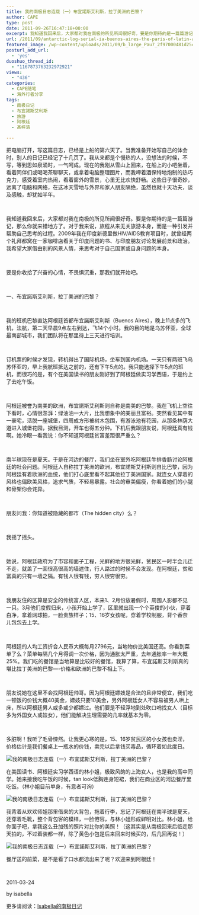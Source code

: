 ```yaml
---
title: 我的南极日志连载（一）布宜諾斯艾利斯，拉丁美洲的巴黎？
author: CAPE
type: post
date: 2011-09-26T16:47:18+00:00
excerpt: 我知道我回来后，大家都对我在南极的所见所闻很好奇。要是你期待的是一篇篇游记，那么你就来错地方了。对于我来说，旅程从来无关旅游本身，而是一种引发并帮助自己思考的过程。2009年我在印度新德里做HIV/AIDS教育项目时，就曾经两个礼拜都窝在一家咖啡店看关于印度问题的书、与印度朋友讨论发展前景和政治。我希望大家借由别的风景人情，来思考对于自己国家或自身问题的本身。
url: /2011/09/antarctic-log-serial-ia-buenos-aires-the-paris-of-latin-america/
featured_image: /wp-content/uploads/2011/09/b_large_Pau7_2f97000481d25c42.jpg
posturl_add_url:
  - 'yes'
duoshuo_thread_id:
  - "1167873763232972921"
views:
  - "436"
categories:
  - CAPE随笔
  - 海外行者分享
tags:
  - 南极日记
  - 布宜諾斯艾利斯
  - 旅游
  - 阿根廷
  - 高梓清

---
```

把电脑打开，写这篇日志，已经是上船的第六天了。当我准备开始写自己的体会时，别人的日记已经记了十几页了。我从来都是个慢热的人，没想法的时候，不写，等到思如泉涌时，一气呵成。现在的我刚从雪山上回来，在船上的小吧坐着，看着同伴们或喝喝茶聊聊天，或拿着电脑整理图片，而我呷着酒保特地炮制的热巧克力，感受着室内热闹，看着窗外的雪景，心里无比欢快舒畅。这些日子很奇妙，远离了电脑和网络，在这冰天雪地与外界和家人朋友隔绝，虽然也就十天功夫，谈及感触，却犹如半年。

&nbsp;

我知道我回来后，大家都对我在南极的所见所闻很好奇。要是你期待的是一篇篇游记，那么你就来错地方了。对于我来说，旅程从来无关旅游本身，而是一种引发并帮助自己思考的过程。2009年我在印度新德里做HIV/AIDS教育项目时，就曾经两个礼拜都窝在一家咖啡店看关于印度问题的书、与印度朋友讨论发展前景和政治。我希望大家借由别的风景人情，来思考对于自己国家或自身问题的本身。

&nbsp;

要是你收拾了兴奋的心情，不畏惧沉重，那我们就开始吧。

&nbsp;

一、布宜諾斯艾利斯，拉丁美洲的巴黎？

&nbsp;

我的班机巴黎直达阿根廷首都布宜諾斯艾利斯（Buenos Aires），晚上11点多的飞机，法航，第二天早晨9点左右到达，飞14个小时。我的目的地是乌苏怀亚，全球最南部城市，我们团队将在那里待上三天进行培训。

&nbsp;

订机票的时候才发现，转机得出了国际机场，坐车到国内机场。一天只有两班飞乌苏怀亚的，早上我航班抵达之前的，还有下午5点的。我只能选择下午5点的班机，而很巧的是，有个在美国读书的朋友刚好到了阿根廷做实习学西语，于是约上了去吃午饭。

&nbsp;

阿根廷被誉为南美的欧洲，布宜諾斯艾利斯则自称是南美的巴黎。我在飞机上空往下看时，心情很澎湃：绿油油一大片，比我想象中的美丽且富裕。突然看见其中有一豪宅，活脱一座城堡，四周成方形被树木包围，有游泳池有花园，从那条林荫大道进入城堡花园，据我目测，开车也得五分钟。下机后我跟朋友说，阿根廷真有钱啊。她冷眼一看我说：你不知道阿根廷贫富差距很严重么？

&nbsp;

南半球现在是夏天。于是在河边的餐厅，我们坐在室外吃阿根廷牛排香肠讨论阿根廷的社会问题。阿根廷人自称拉丁美洲的欧洲，布宜諾斯艾利斯则自比巴黎，因为阿根廷有着欧洲的血统，他们打心底里看不起其他拉丁美洲国家。就连女人穿着的风格也偏欧美风格，追求气质，不轻易暴露。社会的审美偏瘦，你看着她们的小腿和骨架你会诧异。

&nbsp;

朋友问我：你知道被隐藏的都市（The hidden city）么？

&nbsp;

我摇了摇头。

&nbsp;

她说，阿根廷政府为了市容和面子工程，光鲜的地方很光鲜，贫民区一时半会儿迁不走，就盖了一面很高很高的墙遮住，行人路过的时候不会发现。在阿根廷，贫和富真的只有一墙之隔。有钱人很有钱，穷人很穷很穷。

&nbsp;

我朋友住的区算是安全的传统富人区，本来1、2月份放暑假时，周围人影都不见一只。3月他们度假归来，小孩开始上学了，区里就出现一个个英俊的小伙，穿着白净，拿着网球拍，一脸贵族样子；15、16岁女孩呢，穿着学校制服，背个香奈儿包包去上学。

&nbsp;

阿根廷的人均工资折合人民币大概每月2796元，当地物价比美国还高。你看到菜单了么？菜单每隔几个月得调一次价格，因为通胀太严重，去年通胀率一年大概25%。我们吃的餐馆是当地算是比较好的餐馆，我算了算，布宜諾斯艾利斯真的堪比拉丁美洲的巴黎&#8212;-价格和欧洲的巴黎不相上下。

&nbsp;

朋友说她在这里不会找阿根廷帅哥。因为阿根廷嫖妓是合法的且非常便宜，我们吃一顿饭的价钱大概40美金，嫖妓只要10美金，另外阿根廷女人不容易被男人哄上床，所以阿根廷男人或多或少都嫖过。他们要是不轻浮地到处吹口哨找女人（目标多为外国女人或妓女），他们能解决生理需要的几率就基本为零。

&nbsp;

多脏啊！我听了毛骨悚然。让我更心寒的是，15、16岁贫民区的小女孩也卖淫，价格估计是我们餐桌上一瓶水的价钱，卖完以后拿钱买毒品，循环着如此度日。

<wbr><img title="photo-media" src="http://fmn.rrfmn.com/fmn051/20110324/1840/b_large_iMAA_21e10004a65c5c40.jpg" alt="我的南极日志连载（一）布宜諾斯艾利斯，拉丁美洲的巴黎？" name="image_operate_79331300964696387" /></wbr>

<wbr>在美国读书、阿根廷实习学西语的林小姐，极致风韵的上海女人，也是我的高中同学。她来接我吃午饭的时候，tan look低胸连身短裙，我们在商业区的河边餐厅里吃饭。（林小姐目前单身，有意者可询）</wbr>

<img title="photo-media" src="http://fmn.xnpic.com/fmn050/20110324/1855/b_large_xuQS_22480001608b5c41.jpg" alt="我的南极日志连载（一）布宜諾斯艾利斯，拉丁美洲的巴黎？" name="" /> 

我背着从欢欢师姐那里借来的大背包，拖着行李，忘记了阿根廷在南半球是夏天，还穿着毛靴，整个背包客的模样，一脸倦容，与林小姐形成鲜明对比。林小姐，给你面子吧，拿我这么丑加残的照片对比你的美照！（这其实是从南极回来后临走那天拍的，不过着装都一样，除了黄色小包是后来回来时候买的，后几回再说！）

<img title="photo-media" src="http://fmn.xnpic.com/fmn050/20110324/1900/b_large_Pau7_2f97000481d25c42.jpg" alt="我的南极日志连载（一）布宜諾斯艾利斯，拉丁美洲的巴黎？" name="image_operate_10801300964740471" /> 

餐厅送的前菜，是不是看了口水都流出来了呢？欢迎来到阿根廷！

&nbsp;

2011-03-24

by isabella

更多请阅读：[Isabella的南极日记][1]

&nbsp;

&nbsp;

&nbsp;

 [1]: http://www.capechina.org/2011/09/isabella-s-antarctic-diary/